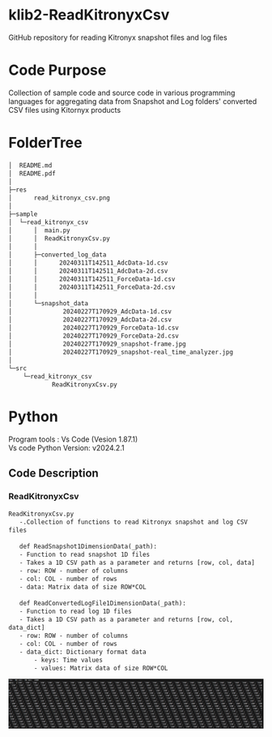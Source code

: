 # klib2-ReadKitronyxCsv
 GitHub repository for reading Kitronyx snapshot files and log files

# Code Purpose
Collection of sample code and source code in various programming languages for aggregating data from Snapshot and Log folders' converted CSV files using Kitornyx products


# FolderTree
```
│  README.md
│  README.pdf
│
├─res
│      read_kitronyx_csv.png
│
├─sample
│  └─read_kitronyx_csv
│      │  main.py
│      │  ReadKitronyxCsv.py
│      │
│      ├─converted_log_data
│      │      20240311T142511_AdcData-1d.csv
│      │      20240311T142511_AdcData-2d.csv
│      │      20240311T142511_ForceData-1d.csv
│      │      20240311T142511_ForceData-2d.csv
│      │
│      └─snapshot_data
│              20240227T170929_AdcData-1d.csv
│              20240227T170929_AdcData-2d.csv
│              20240227T170929_ForceData-1d.csv
│              20240227T170929_ForceData-2d.csv
│              20240227T170929_snapshot-frame.jpg
│              20240227T170929_snapshot-real_time_analyzer.jpg
│
└─src
    └─read_kitronyx_csv
            ReadKitronyxCsv.py
```
# Python
Program tools : Vs Code (Vesion 1.87.1)  
Vs code Python Version: v2024.2.1  

 ## Code Description

 ### ReadKitronyxCsv
 ```
ReadKitronyxCsv.py
    -.Collection of functions to read Kitronyx snapshot and log CSV files
      
    def ReadSnapshot1DimensionData(_path):
    - Function to read snapshot 1D files
    - Takes a 1D CSV path as a parameter and returns [row, col, data]
    - row: ROW - number of columns
    - col: COL - number of rows
    - data: Matrix data of size ROW*COL

    def ReadConvertedLogFile1DimensionData(_path):
    - Function to read log 1D files
    - Takes a 1D CSV path as a parameter and returns [row, col, data_dict]
    - row: ROW - number of columns
    - col: COL - number of rows
    - data_dict: Dictionary format data
        - keys: Time values
        - values: Matrix data of size ROW*COL

```

![sample code image](res/read_kitronyx_csv.png)
